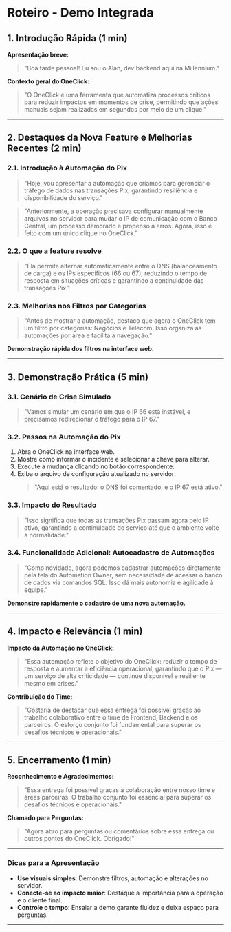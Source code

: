 # Roteiro - Demo Integrada

## 1. Introdução Rápida (1 min)

**Apresentação breve:**
> "Boa tarde pessoal! Eu sou o Alan, dev backend aqui na Millennium."

**Contexto geral do OneClick:**
> "O OneClick é uma ferramenta que automatiza processos críticos para reduzir impactos em momentos de crise, permitindo que ações manuais sejam realizadas em segundos por meio de um clique."

---

## 2. Destaques da Nova Feature e Melhorias Recentes (2 min)

### 2.1. Introdução à Automação do Pix
> "Hoje, vou apresentar a automação que criamos para gerenciar o tráfego de dados nas transações Pix, garantindo resiliência e disponibilidade do serviço."

> "Anteriormente, a operação precisava configurar manualmente arquivos no servidor para mudar o IP de comunicação com o Banco Central, um processo demorado e propenso a erros. Agora, isso é feito com um único clique no OneClick."

### 2.2. O que a feature resolve
> "Ela permite alternar automaticamente entre o DNS (balanceamento de carga) e os IPs específicos (66 ou 67), reduzindo o tempo de resposta em situações críticas e garantindo a continuidade das transações Pix."

### 2.3. Melhorias nos Filtros por Categorias
> "Antes de mostrar a automação, destaco que agora o OneClick tem um filtro por categorias: Negócios e Telecom. Isso organiza as automações por área e facilita a navegação."

**Demonstração rápida dos filtros na interface web.**

---

## 3. Demonstração Prática (5 min)

### 3.1. Cenário de Crise Simulado
> "Vamos simular um cenário em que o IP 66 está instável, e precisamos redirecionar o tráfego para o IP 67."

### 3.2. Passos na Automação do Pix
1. Abra o OneClick na interface web.
2. Mostre como informar o incidente e selecionar a chave para alterar.
3. Execute a mudança clicando no botão correspondente.
4. Exiba o arquivo de configuração atualizado no servidor:  
   > "Aqui está o resultado: o DNS foi comentado, e o IP 67 está ativo."

### 3.3. Impacto do Resultado
> "Isso significa que todas as transações Pix passam agora pelo IP ativo, garantindo a continuidade do serviço até que o ambiente volte à normalidade."

### 3.4. Funcionalidade Adicional: Autocadastro de Automações
> "Como novidade, agora podemos cadastrar automações diretamente pela tela do Automation Owner, sem necessidade de acessar o banco de dados via comandos SQL. Isso dá mais autonomia e agilidade à equipe."

**Demonstre rapidamente o cadastro de uma nova automação.**

---

## 4. Impacto e Relevância (1 min)

**Impacto da Automação no OneClick:**
> "Essa automação reflete o objetivo do OneClick: reduzir o tempo de resposta e aumentar a eficiência operacional, garantindo que o Pix — um serviço de alta criticidade — continue disponível e resiliente mesmo em crises."

**Contribuição do Time:**
> "Gostaria de destacar que essa entrega foi possível graças ao trabalho colaborativo entre o time de Frontend, Backend e os parceiros. O esforço conjunto foi fundamental para superar os desafios técnicos e operacionais."

---

## 5. Encerramento (1 min)

**Reconhecimento e Agradecimentos:**
> "Essa entrega foi possível graças à colaboração entre nosso time e áreas parceiras. O trabalho conjunto foi essencial para superar os desafios técnicos e operacionais."

**Chamado para Perguntas:**
> "Agora abro para perguntas ou comentários sobre essa entrega ou outros pontos do OneClick. Obrigado!"






---

### Dicas para a Apresentação

- **Use visuais simples**: Demonstre filtros, automação e alterações no servidor.
- **Conecte-se ao impacto maior**: Destaque a importância para a operação e o cliente final.
- **Controle o tempo**: Ensaiar a demo garante fluidez e deixa espaço para perguntas.

---
